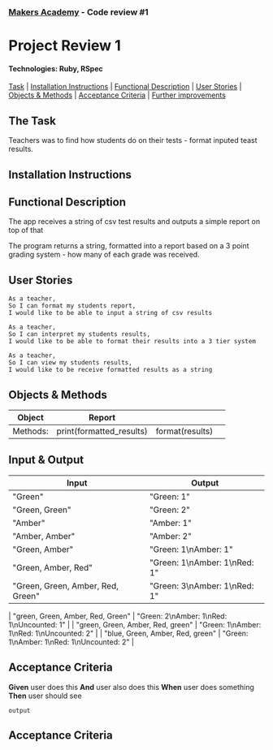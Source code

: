 ### [Makers Academy](http://www.makersacademy.com) - Code review #1

# Project Review 1

#### Technologies: Ruby, RSpec 

[Task](#Task) | [Installation Instructions](#Installation) | [Functional Description](#Functional_Description) | [User Stories](#User_Stories) | [Objects & Methods](#Methods) | [Acceptance Criteria](#Acceptance_Criteria) | [Further improvements](#Further_Improvements)

## <a name="Task">The Task</a>

Teachers was to find how students do on their tests - format inputed teast results.

## <a name="Installation">Installation Instructions</a>

## <a name="Functional_Description">Functional Description</a>

The app receives a string of csv test results and outputs a simple report on top of that

The program returns a string, formatted into a report based on a 3 point grading system - how many of each grade was received.

## <a name="User_Stories">User Stories</a>
```
As a teacher,
So I can format my students report,
I would like to be able to input a string of csv results
```
```
As a teacher,
So I can interpret my students results,
I would like to be able to format their results into a 3 tier system
```
```
As a teacher,
So I can view my students results,
I would like to be receive formatted results as a string
```

## <a name="Methods">Objects & Methods</a>

| Object      | Report |   |   |
|-------------|:-:|--:|---|
| Methods:    | print(formatted_results) | format(results) |   |


## <a name="Input_Output">Input & Output</a>

| Input | Output |
| ----- | ------ |
| "Green" | "Green: 1" |
| "Green, Green" | "Green: 2" |
| "Amber" | "Amber: 1" |
| "Amber, Amber" | "Amber: 2" |
| "Green, Amber" | "Green: 1\nAmber: 1" |
| "Green, Amber, Red" | "Green: 1\nAmber: 1\nRed: 1" |
| "Green, Green, Amber, Red, Green" | "Green: 3\nAmber: 1\nRed: 1" |

| "green, Green, Amber, Red, Green" | "Green: 2\nAmber: 1\nRed: 1\nUncounted: 1" |
| "green, Green, Amber, Red, green" | "Green: 1\nAmber: 1\nRed: 1\nUncounted: 2" |
| "blue, Green, Amber, Red, green" | "Green: 1\nAmber: 1\nRed: 1\nUncounted: 2\" |

## <a name="Acceptance_Criteria">Acceptance Criteria</a>

**Given** user does this
**And** user also does this
**When** user does something
**Then** user should see
```
output
```

## <a name="Further_Improvements">Acceptance Criteria</a>